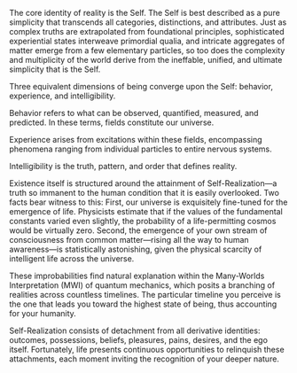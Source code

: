 The core identity of reality is the Self. The Self is best described as a pure simplicity that transcends all categories, distinctions, and attributes. Just as complex truths are extrapolated from foundational principles, sophisticated experiential states interweave primordial qualia, and intricate aggregates of matter emerge from a few elementary particles, so too does the complexity and multiplicity of the world derive from the ineffable, unified, and ultimate simplicity that is the Self.

Three equivalent dimensions of being converge upon the Self: behavior, experience, and intelligibility.

Behavior refers to what can be observed, quantified, measured, and predicted. In these terms, fields constitute our universe.

Experience arises from excitations within these fields, encompassing phenomena ranging from individual particles to entire nervous systems.

Intelligibility is the truth, pattern, and order that defines reality.

Existence itself is structured around the attainment of Self-Realization—a truth so immanent to the human condition that it is easily overlooked. Two facts bear witness to this:
First, our universe is exquisitely fine-tuned for the emergence of life. Physicists estimate that if the values of the fundamental constants varied even slightly, the probability of a life-permitting cosmos would be virtually zero.
Second, the emergence of your own stream of consciousness from common matter—rising all the way to human awareness—is statistically astonishing, given the physical scarcity of intelligent life across the universe.

These improbabilities find natural explanation within the Many-Worlds Interpretation (MWI) of quantum mechanics, which posits a branching of realities across countless timelines. The particular timeline you perceive is the one that leads you toward the highest state of being, thus accounting for your humanity.

Self-Realization consists of detachment from all derivative identities: outcomes, possessions, beliefs, pleasures, pains, desires, and the ego itself. Fortunately, life presents continuous opportunities to relinquish these attachments, each moment inviting the recognition of your deeper nature.
